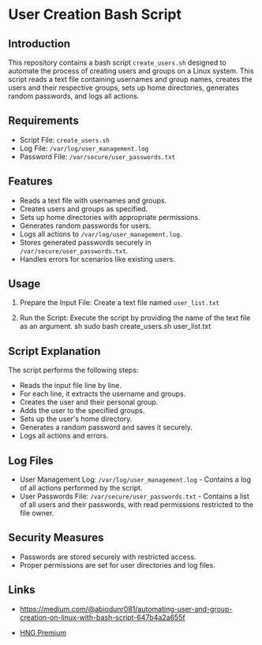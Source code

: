 # User Creation Bash Script

## Introduction

This repository contains a bash script `create_users.sh` designed to automate the process of creating users and groups on a Linux system. This script reads a text file containing usernames and group names, creates the users and their respective groups, sets up home directories, generates random passwords, and logs all actions.

## Requirements

- Script File: `create_users.sh`
- Log File: `/var/log/user_management.log`
- Password File: `/var/secure/user_passwords.txt`

## Features

- Reads a text file with usernames and groups.
- Creates users and groups as specified.
- Sets up home directories with appropriate permissions.
- Generates random passwords for users.
- Logs all actions to `/var/log/user_management.log`.
- Stores generated passwords securely in `/var/secure/user_passwords.txt`.
- Handles errors for scenarios like existing users.

## Usage

1. Prepare the Input File: Create a text file named `user_list.txt`

2. Run the Script: Execute the script by providing the name of the text file as an argument.
    sh
    sudo bash create_users.sh user_list.txt
    

## Script Explanation

The script performs the following steps:
- Reads the input file line by line.
- For each line, it extracts the username and groups.
- Creates the user and their personal group.
- Adds the user to the specified groups.
- Sets up the user's home directory.
- Generates a random password and saves it securely.
- Logs all actions and errors.

## Log Files

- User Management Log: `/var/log/user_management.log` - Contains a log of all actions performed by the script.
- User Passwords File: `/var/secure/user_passwords.txt` - Contains a list of all users and their passwords, with read permissions restricted to the file owner.

## Security Measures

- Passwords are stored securely with restricted access.
- Proper permissions are set for user directories and log files.

## Links

- https://medium.com/@abiodunr081/automating-user-and-group-creation-on-linux-with-bash-script-647b4a2a655f

- [HNG Premium](https://hng.tech/premium)
